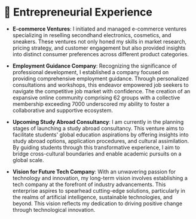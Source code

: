 # 📣 Entrepreneurial Experience

- **E-commerce Ventures**: I initiated and managed e-commerce ventures specializing in reselling secondhand electronics, cosmetics, and sneakers. These ventures not only honed my skills in market research, pricing strategy, and customer engagement but also provided insights into distinct consumer preferences across different product categories.

- **Employment Guidance Company**: Recognizing the significance of professional development, I established a company focused on providing comprehensive employment guidance. Through personalized consultations and workshops, this endeavor empowered job seekers to navigate the competitive job market with confidence. The creation of an expansive online community comprising 62 groups with a collective membership exceeding 7000 underscored my ability to foster a collaborative and supportive ecosystem.

- **Upcoming Study Abroad Consultancy**: I am currently in the planning stages of launching a study abroad consultancy. This venture aims to facilitate students' global education aspirations by offering insights into study abroad options, application procedures, and cultural assimilation. By guiding students through this transformative experience, I aim to bridge cross-cultural boundaries and enable academic pursuits on a global scale.

- **Vision for Future Tech Company**: With an unwavering passion for technology and innovation, my long-term vision involves establishing a tech company at the forefront of industry advancements. This enterprise aspires to spearhead cutting-edge solutions, particularly in the realms of artificial intelligence, sustainable technologies, and beyond. This vision reflects my dedication to driving positive change through technological innovation.